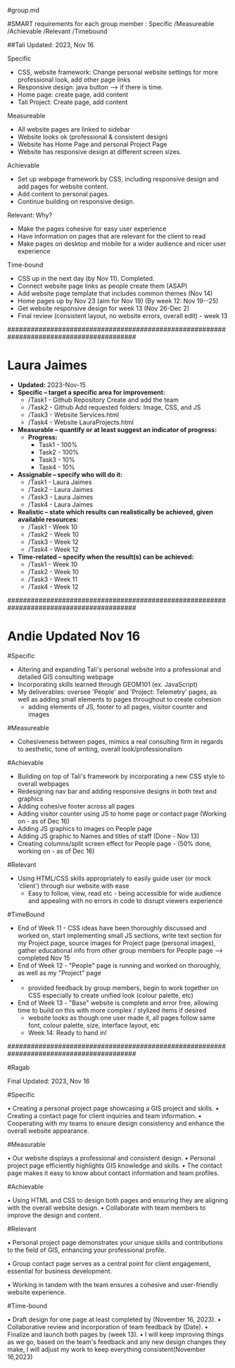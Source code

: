 #group.md

#SMART requirements for each group member 
: Specific
/Measureable
/Achievable
/Relevant 
/Timebound


##Tali
Updated: 2023, Nov 16

Specific
  - CSS, website framework: Change personal website settings for more professional look, add other page links
  - Responsive design: java button --> if there is time. 
  - Home page: create page, add content
  - Tali Project: Create page, add content

Measureable
  - All website pages are linked to sidebar
  - Website looks ok (professional & consistent design)
  - Website has Home Page and personal Project Page
  - Website has responsive design at different screen sizes.

Achievable
  - Set up webpage framework by CSS, including responsive design and add pages for website content.
  - Add content to personal pages. 
  - Continue building on responsive design. 

Relevant: Why?
  - Make the pages cohesive for easy user experience
  - Have information on pages that are relevant for the client to read
  - Make pages on desktop and mobile for a wider audience and nicer user experience

Time-bound
  - CSS up in the next day (by Nov 11). Completed. 
  - Connect website page links as people create them (ASAP)
  - Add website page template that includes common themes (Nov 14)
  - Home pages up by Nov 23 (aim for Nov 19) (By week 12: Nov 19--25)
  - Get website responsive design for week 13 (Nov 26-Dec 2)
  - Final review (consistent layout, no website errors, overall edit) - week 13

#########################################################################################

# Laura Jaimes #
- **Updated:** 2023-Nov-15
- **Specific – target a specific area for improvement:**
  - /Task1 - Github Repository Create and add the team
  - /Task2 - Github Add requested folders: Image, CSS, and JS
  - /Task3 - Website Services.html
  - /Task4 - Website LauraProjects.html      
- **Measurable – quantify or at least suggest an indicator of progress:**
  - **Progress:**
    - Task1 - 100%
    - Task2 - 100%
    - Task3 - 10%
    - Task4 - 10%
- **Assignable – specify who will do it:**
  - /Task1 - Laura Jaimes
  - /Task2 - Laura Jaimes
  - /Task3 - Laura Jaimes
  - /Task4 - Laura Jaimes
- **Realistic – state which results can realistically be achieved, given available resources:**
  - /Task1 - Week 10
  - /Task2 - Week 10
  - /Task3 - Week 12
  - /Task4 - Week 12
- **Time-related – specify when the result(s) can be achieved:**
  - /Task1 - Week 10
  - /Task2 - Week 10
  - /Task3 - Week 11
  - /Task4 - Week 12

    
#########################################################################################
# Andie Updated Nov 16 #
#Specific
- Altering and expanding Tali's personal website into a professional and detailed GIS consulting webpage
- Incorporating skills learned through GEOM101 (ex. JavaScript)
- My deliverables: oversee 'People' and 'Project: Telemetry' pages, as well as adding small elements to pages throughout to create cohesion
    - adding elements of JS, footer to all pages, visitor counter and images

#Measureable
- Cohesiveness between pages, mimics a real consulting firm in regards to aesthetic, tone of writing, overall look/professionalism

#Achievable
- Building on top of Tali's framework by incorporating a new CSS style to overall webpages
- Redesigning nav bar and adding responsive designs in both text and graphics
- Adding cohesive footer across all pages
- Adding visitor counter using JS to home page or contact page (Working on - as of Dec 16)
- Adding JS graphics to images on People page
- Adding JS graphic to Names and titles of staff (Done - Nov 13)
- Creating columns/split screen effect for People page - (50% done, working on - as of Dec 16)

#Relevant
- Using HTML/CSS skills appropriately to easily guide user (or mock 'client') through our website with ease
    - Easy to follow, view, read etc - being accessible for wide audience and appealing with no errors in code to disrupt viewers experience

#TimeBound
- End of Week 11 - CSS ideas have been thoroughly discussed and worked on, start implementing small JS sections, write text section for my Project page, source images for Project page (personal images), gather educational info from other group members for People page -->  completed Nov 15
- End of Week 12 - "People" page is running and worked on thoroughly, as well as my "Project" page
-   - provided feedback by group members, begin to work together on CSS especially to create unified look (colour palette, etc)
- End of Week 13 - "Base" website is complete and error free, allowing time to build on this with more complex / stylized items if desired
  - website looks as though one user made it, all pages follow same font, colour palette, size, interface layout, etc
  - Week 14: Ready to hand in!

#########################################################################################

#Ragab

Final Updated: 2023, Nov 16

#Specific

•	Creating a personal project page showcasing a GIS project and skills.
•	Creating a contact page for client inquiries and team information.
•	Cooperating with my teams to ensure design consistency and enhance the overall website appearance.

#Measurable

•	Our website displays a professional and consistent design.
•	Personal project page efficiently highlights GIS knowledge and skills.
•	The contact page makes it easy to know about contact information and team profiles.

#Achievable

•	Using HTML and CSS to design both pages and ensuring they are aligning with the overall website design.
•	Collaborate with team members to improve the design and content.

#Relevant

•	Personal project page demonstrates your unique skills and contributions to the field of GIS, enhancing your professional profile.

•	Group contact page serves as a central point for client engagement, essential for business development.

•	Working in tandem with the team ensures a cohesive and user-friendly website experience.

#Time-bound

•	Draft design for one page at least completed by (November 16, 2023).
•	Collaborative review and incorporation of team feedback by (Date).
•	Finalize and launch both pages by (week 13).
•	I will keep improving things as we go, based on the team's feedback and any new design changes they make, I will adjust 
  my work to keep everything consistent(November 16,2023)


